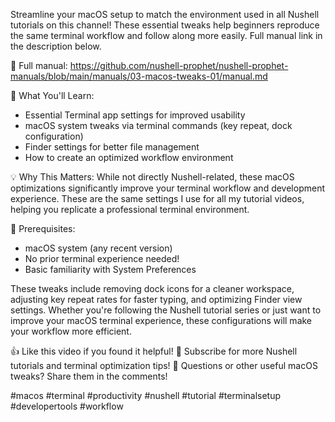 Streamline your macOS setup to match the environment used in all Nushell tutorials on this channel! These essential tweaks help beginners reproduce the same terminal workflow and follow along more easily. Full manual link in the description below.

📖 Full manual: https://github.com/nushell-prophet/nushell-prophet-manuals/blob/main/manuals/03-macos-tweaks-01/manual.md

🔧 What You'll Learn:
- Essential Terminal app settings for improved usability
- macOS system tweaks via terminal commands (key repeat, dock configuration)
- Finder settings for better file management
- How to create an optimized workflow environment

💡 Why This Matters:
While not directly Nushell-related, these macOS optimizations significantly improve your terminal workflow and development experience. These are the same settings I use for all my tutorial videos, helping you replicate a professional terminal environment.

📝 Prerequisites:
- macOS system (any recent version)
- No prior terminal experience needed!
- Basic familiarity with System Preferences

These tweaks include removing dock icons for a cleaner workspace, adjusting key repeat rates for faster typing, and optimizing Finder view settings. Whether you're following the Nushell tutorial series or just want to improve your macOS terminal experience, these configurations will make your workflow more efficient.

👍 Like this video if you found it helpful!
🔔 Subscribe for more Nushell tutorials and terminal optimization tips!
💬 Questions or other useful macOS tweaks? Share them in the comments!

#macos #terminal #productivity #nushell #tutorial #terminalsetup #developertools #workflow
